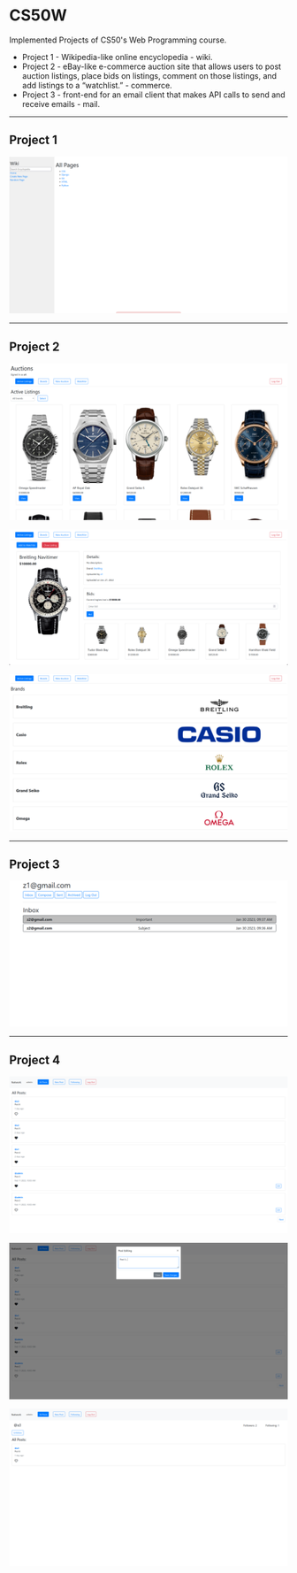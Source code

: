 # CS50W

Implemented Projects of CS50's Web Programming course.

* Project 1 - Wikipedia-like online encyclopedia - wiki.
* Project 2 - eBay-like e-commerce auction site that allows users to post auction listings, place bids on listings, comment on those listings, and add listings to a “watchlist.” - commerce.
* Project 3 - front-end for an email client that makes API calls to send and receive emails - mail.
***
## Project 1
![Project1_1](https://github.com/nordalmat/CS50W/blob/main/Screenshots/Project1/Project1_1.png?raw=true)
***
## Project 2
![Project2_1](https://github.com/nordalmat/CS50W/blob/main/Screenshots/Project2/Project2_1.png?raw=true)

![Project2_2](https://github.com/nordalmat/CS50W/blob/main/Screenshots/Project2/Project2_2.png?raw=true)

![Project2_3](https://github.com/nordalmat/CS50W/blob/main/Screenshots/Project2/Project2_3.png?raw=true)
***
## Project 3
![Project3_1](https://github.com/nordalmat/CS50W/blob/main/Screenshots/Project3/Project3_1.png?raw=true)
***
## Project 4
![Project4_1](https://github.com/nordalmat/CS50W/blob/main/Screenshots/Project4/Project4_1.png?raw=true)

![Project4_2](https://github.com/nordalmat/CS50W/blob/main/Screenshots/Project4/Project4_2.png?raw=true)

![Project4_3](https://github.com/nordalmat/CS50W/blob/main/Screenshots/Project4/Project4_3.png?raw=true)
